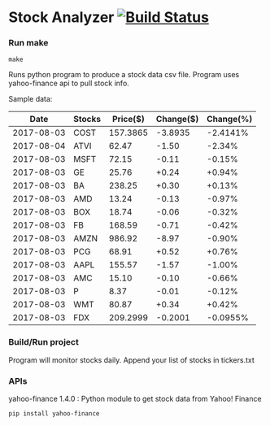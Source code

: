 # Stock Analyzer [![Build Status](https://travis-ci.org/ogoyal/StockAnalyzer.svg?branch=master)](https://travis-ci.org/ogoyal/StockAnalyzer)

### Run make
```
make
```

Runs python program to produce a stock data csv file. Program uses yahoo-finance api to pull stock info.

Sample data:

| Date| Stocks| Price($)| Change($)| Change(%) | 
| --- | --- | --- | --- | ---  | 
| 2017-08-03| COST| 157.3865| -3.8935| -2.4141% | 
| 2017-08-04| ATVI| 62.47| -1.50| -2.34% | 
| 2017-08-03| MSFT| 72.15| -0.11| -0.15% | 
| 2017-08-03| GE| 25.76| +0.24| +0.94% | 
| 2017-08-03| BA| 238.25| +0.30| +0.13% | 
| 2017-08-03| AMD| 13.24| -0.13| -0.97% | 
| 2017-08-03| BOX| 18.74| -0.06| -0.32% | 
| 2017-08-03| FB| 168.59| -0.71| -0.42% | 
| 2017-08-03| AMZN| 986.92| -8.97| -0.90% | 
| 2017-08-03| PCG| 68.91| +0.52| +0.76% | 
| 2017-08-03| AAPL| 155.57| -1.57| -1.00% | 
| 2017-08-03| AMC| 15.10| -0.10| -0.66% | 
| 2017-08-03| P| 8.37| -0.01| -0.12% | 
| 2017-08-03| WMT| 80.87| +0.34| +0.42% | 
| 2017-08-03| FDX| 209.2999| -0.2001| -0.0955% | 

### Build/Run project

Program will monitor stocks daily. Append your list of stocks in tickers.txt

### APIs
yahoo-finance 1.4.0 : Python module to get stock data from Yahoo! Finance

```
pip install yahoo-finance
```

